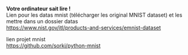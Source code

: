 
**Votre ordinateur sait lire !**  
Lien pour les datas mnist (télécharger les original MNIST dataset) et les mettre dans un dossier datas    
https://www.nist.gov/itl/products-and-services/emnist-dataset  
  
lien projet mnist  
https://github.com/sorki/python-mnist  
